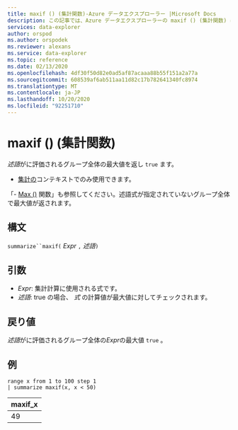 ```yaml
---
title: maxif () (集計関数)-Azure データエクスプローラー |Microsoft Docs
description: この記事では、Azure データエクスプローラーの maxif () (集計関数) について説明します。
services: data-explorer
author: orspod
ms.author: orspodek
ms.reviewer: alexans
ms.service: data-explorer
ms.topic: reference
ms.date: 02/13/2020
ms.openlocfilehash: 4df30f50d82e0ad5af87acaaa88b55f151a2a77a
ms.sourcegitcommit: 608539af6ab511aa11d82c17b782641340fc8974
ms.translationtype: MT
ms.contentlocale: ja-JP
ms.lasthandoff: 10/20/2020
ms.locfileid: "92251710"
---
```

# <a name="maxif-aggregation-function"></a>maxif () (集計関数)

*述語*がに評価されるグループ全体の最大値を返し `true` ます。

* [集計の](summarizeoperator.md)コンテキストでのみ使用できます。

「- [Max ()](max-aggfunction.md) 関数」も参照してください。述語式が指定されていないグループ全体で最大値が返されます。

## <a name="syntax"></a>構文

`summarize``maxif(` *Expr* `,` *述語*`)`

## <a name="arguments"></a>引数

* *Expr*: 集計計算に使用される式です。 
* *述語*: true の場合、 *式* の計算値が最大値に対してチェックされます。

## <a name="returns"></a>戻り値

*述語*がに評価されるグループ全体の*Expr*の最大値 `true` 。

## <a name="examples"></a>例

```kusto
range x from 1 to 100 step 1
| summarize maxif(x, x < 50)
```

|maxif_x|
|---|
|49|
